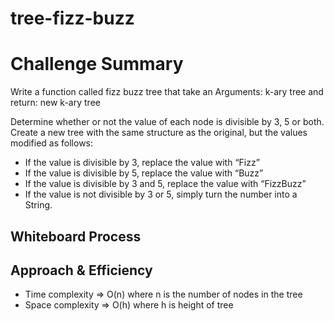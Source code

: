 # tree-fizz-buzz

# Challenge Summary

Write a function called fizz buzz tree that take an Arguments: k-ary tree and return: new k-ary tree 

Determine whether or not the value of each node is divisible by 3, 5 or both. Create a new tree with the same structure as the original, but the values modified as follows:
- If the value is divisible by 3, replace the value with “Fizz”
- If the value is divisible by 5, replace the value with “Buzz”
- If the value is divisible by 3 and 5, replace the value with “FizzBuzz”
- If the value is not divisible by 3 or 5, simply turn the number into a String.
## Whiteboard Process
<!-- Embedded whiteboard image -->

## Approach & Efficiency
 - Time complexity => O(n) where n is the number of nodes in the  tree 
 - Space complexity => O(h) where h is height of tree
